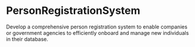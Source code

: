 # PersonRegistrationSystem
Develop a comprehensive person registration system to enable companies or government agencies to efficiently onboard and manage new individuals in their database.
